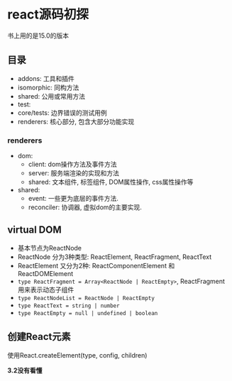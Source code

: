 # react源码初探

书上用的是15.0的版本

## 目录

- addons: 工具和插件
- isomorphic: 同构方法
- shared: 公用或常用方法
- test:
- core/tests: 边界错误的测试用例
- renderers: 核心部分, 包含大部分功能实现

### renderers

- dom:
    - client: dom操作方法及事件方法
    - server: 服务端渲染的实现和方法
    - shared: 文本组件, 标签组件, DOM属性操作, css属性操作等
- shared:
    - event: 一些更为底层的事件方法.
    - reconciler: 协调器, 虚拟dom的主要实现.

## virtual DOM

- 基本节点为ReactNode
- ReactNode 分为3种类型: ReactElement, ReactFragment, ReactText
- ReactElement 又分为2种: ReactComponentElement 和 ReactDOMElement
- `type ReactFragment = Array<ReactNode | ReactEmpty>`, ReactFragment 用来表示动态子组件
- `type ReactNodeList = ReactNode | ReactEmpty`
- `type ReactText = string | number`
- `type ReactEmpty = null | undefined | boolean`

## 创建React元素

使用React.createElement(type, config, children)

**3.2没有看懂**

